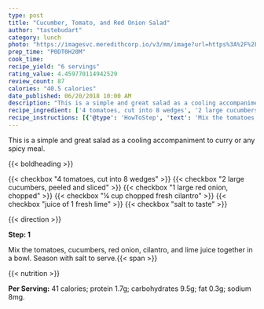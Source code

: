 ```yaml
---
type: post
title: "Cucumber, Tomato, and Red Onion Salad"
author: "tastebudart"
category: lunch
photo: "https://imagesvc.meredithcorp.io/v3/mm/image?url=https%3A%2F%2Fimages.media-allrecipes.com%2Fuserphotos%2F5144746.jpg"
prep_time: "P0DT0H20M"
cook_time: 
recipe_yield: "6 servings"
rating_value: 4.459770114942529
review_count: 87
calories: "40.5 calories"
date_published: 06/20/2018 10:00 AM
description: "This is a simple and great salad as a cooling accompaniment to curry or any spicy meal."
recipe_ingredient: ['4 tomatoes, cut into 8 wedges', '2 large cucumbers, peeled and sliced', '1 large red onion, chopped', '¼ cup chopped fresh cilantro', 'juice of 1 fresh lime', 'salt to taste']
recipe_instructions: [{'@type': 'HowToStep', 'text': 'Mix the tomatoes, cucumbers, red onion, cilantro, and lime juice together in a bowl. Season with salt to serve.\n'}]
---
```


This is a simple and great salad as a cooling accompaniment to curry or any spicy meal. 

{{< boldheading >}}

{{< checkbox "4  tomatoes, cut into 8 wedges" >}}
{{< checkbox "2 large cucumbers, peeled and sliced" >}}
{{< checkbox "1 large red onion, chopped" >}}
{{< checkbox "¼ cup chopped fresh cilantro" >}}
{{< checkbox "juice of 1 fresh lime" >}}
{{< checkbox "salt to taste" >}}


{{< direction >}}

**Step: 1**

Mix the tomatoes, cucumbers, red onion, cilantro, and lime juice together in a bowl. Season with salt to serve.{{< span >}}

{{< nutrition >}}

**Per Serving:** 41 calories; protein 1.7g; carbohydrates 9.5g; fat 0.3g; sodium 8mg.